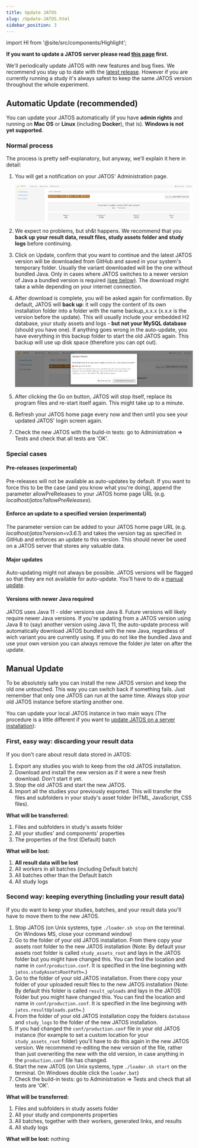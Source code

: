 ```yaml
---
title: Update JATOS
slug: /Update-JATOS.html
sidebar_position: 3
---
```

import Hl from '@site/src/components/Highlight';

**If you want to update a JATOS server please read [this page](/Updating-a-JATOS-server-installation.html) first.**

We'll periodically update JATOS with new features and bug fixes. We recommend you stay up to date with the [latest release](https://github.com/JATOS/JATOS/releases). However if you are currently running a study it's always safest to keep the same JATOS version throughout the whole experiment.


## Automatic Update (recommended)

You can update your JATOS automatically (if you have **admin rights** and running on **Mac OS** or **Linux** (including **Docker**), that is). **Windows is not yet supported**.

### Normal process

The process is pretty self-explanatory, but anyway, we'll explain it here in detail:

1. You will get a notification on your JATOS' <Hl>Administration</Hl> page.

   ![Update notification Schreenshot](/img/autoupdate-notification.png)

1. We expect no problems, but sh&t happens. We recommend that you **back up your result data, result files, study assets folder and study logs** before continuing.
1. Click on <Hl>Update</Hl>, confirm that you want to continue and the latest JATOS version will be downloaded from GitHub and saved in your system's temporary folder. Usually the variant downloaded will be the one without bundled Java. Only in cases where JATOS switches to a newer version of Java a bundled version is required [(see below)](#Versions-with-newer-Java-required). The download might take a while depending on your internet connection.
1. After download is complete, you will be asked again for confirmation. By default, JATOS will **back up**: it will copy the content of its own installation folder into a folder with the name <Hl>backup_x.x.x</Hl> (x.x.x is the version before the update). This will usually include your embedded H2 database, your study assets and logs - **but not your MySQL database** (should you have one). If anything goes wrong in the auto-update, you have everything in this backup folder to start the old JATOS again. This backup will use up disk space (therefore you can opt out).

   ![Update notification Schreenshot](/img/autoupdate-update-and-restart.png)

1. After clicking the <Hl>Go on</Hl> button, JATOS will stop itself, replace its program files and re-start itself again. This might take up to a minute.
1. Refresh your JATOS home page every now and then until you see your updated JATOS' login screen again.
1. Check the new JATOS with the build-in tests: go to <Hl>Administration</Hl> ⇒ <Hl>Tests</Hl> and check that all tests are 'OK'.


### Special cases

#### Pre-releases (experimental)
Pre-releases will not be available as auto-updates by default. If you want to force this to be the case (and you know what you're doing), append the parameter <Hl>allowPreReleases</Hl> to your JATOS home page URL (e.g. _localhost/jatos?allowPreReleases_).

#### Enforce an update to a specified version (experimental)
The parameter <Hl>version</Hl> can be added to your JATOS home page URL (e.g. _localhost/jatos?version=v3.6.1_) and takes the version tag as specified in GitHub and enforces an update to this version. This should never be used on a JATOS server that stores any valuable data.

#### Major updates
Auto-updating might not always be possible. JATOS versions will be flagged so that they are not available for auto-update. You'll have to do a [manual update](#Manual-Updates).

#### Versions with newer Java required
JATOS uses Java 11 - older versions use Java 8. Future versions will likely require newer Java versions. If you're updating from a JATOS version using Java 8 to (say) another version using Java 11, the auto-update process will automatically download JATOS bundled with the new Java, regardless of wich variant you are currently using. If you do not like the bundled Java and use your own version you can always remove the folder _jre_ later on after the update.


## Manual Update

To be absolutely safe you can install the new JATOS version and keep the old one untouched. This way you can switch back if something fails. Just remember that only one JATOS can run at the same time. Always stop your old JATOS instance before starting another one.

You can update your local JATOS instance in two main ways (The procedure is a little different if you want to [update JATOS on a server installation](Updating-a-JATOS-server-installation.html)):
 

### First, easy way: discarding your result data

If you don't care about result data stored in JATOS:

1. <Hl>Export</Hl> any studies you wish to keep from the old JATOS installation.
1. Download and install the new version as if it were a new fresh download. Don't start it yet.
1. Stop the old JATOS and start the new JATOS.
1. <Hl>Import</Hl> all the studies your previously exported. This will transfer the files and subfolders in your study's asset folder (HTML, JavaScript, CSS files). 

**What will be transferred:**

1. Files and subfolders in study's <Hl>assets</Hl> folder
1. All your studies' and components' properties
1. The <Hl>properties</Hl> of the first (Default) batch
 
**What will be lost:**

1. **All <Hl>result data</Hl> will be lost**
1. All <Hl>workers</Hl> in all batches (including <Hl>Default batch</Hl>)
1. All <Hl>batches</Hl> other than the <Hl>Default batch</Hl>
1. All <Hl>study logs</Hl>


### Second way: keeping everything (including your result data)

If you do want to keep your studies, batches, and your result data you'll have to move them to the new JATOS. 

1. Stop JATOS (on Unix systems, type `./loader.sh stop` on the terminal. On Windows MS, close your command window)
1. Go to the folder of your old JATOS installation. From there copy your assets root folder to the new JATOS installation (Note: By default your assets root folder is called `study_assets_root` and lays in the JATOS folder but you might have changed this. You can find the location and name in `conf/production.conf`. It is specified in the line beginning with `jatos.studyAssetsRootPath=`.)
1. Go to the folder of your old JATOS installation. From there copy your folder of your uploaded result files to the new JATOS installation (Note: By default this folder is called `result_uploads` and lays in the JATOS folder but you might have changed this. You can find the location and name in `conf/production.conf`. It is specified in the line beginning with `jatos.resultUploads.path=`.)
1. From the folder of your old JATOS installation copy the folders `database` and `study_logs` to the folder of the new JATOS installation.
1. If you had changed the `conf/production.conf` file in your old JATOS instance (for example to set a custom location for your `study_assets_root` folder) you'll have to do this again in the new JATOS version. We recommend re-editing the new version of the file, rather than just overwriting the new with the old version, in case anything in the `production.conf` file has changed.
1. Start the new JATOS (on Unix systems, type `./loader.sh start` on the terminal. On Windows double click the `loader.bat`)
1. Check the build-in tests: go to <Hl>Administration</Hl> ⇒ <Hl>Tests</Hl> and check that all tests are 'OK'.

**What will be transferred:**

1. Files and subfolders in study <Hl>assets</Hl> folder
1. All your <Hl>study</Hl> and <Hl>components properties</Hl>
1. All <Hl>batches</Hl>, together with their <Hl>workers</Hl>, generated <Hl>links</Hl>, and <Hl>results</Hl>
1. All <Hl>study logs</Hl>

**What will be lost:**
nothing
